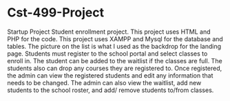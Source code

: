 # Cst-499-Project
Startup Project
Student enrollment project. This project uses HTML and PHP for the code. This project uses XAMPP and Mysql for the database and tables. The picture on the list is what I used as the backdrop for the landing page. Students must register to the school portal and select classes to enroll in. The student can be added to the waitlist if the classes are full. The students also can drop any courses they are registered to. Once registered, the admin can view the registered students and edit any information that needs to be changed. The admin can also view the waitlist, add new students to the school roster, and add/ remove students to/from classes.
